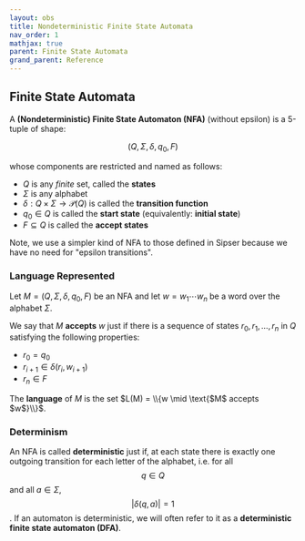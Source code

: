 ```yaml
---
layout: obs
title: Nondeterministic Finite State Automata
nav_order: 1
mathjax: true
parent: Finite State Automata
grand_parent: Reference
---
```


## Finite State Automata

A __(Nondeterministic) Finite State Automaton (NFA)__ (without epsilon) is a 5-tuple of shape:

$$
    (Q,\,\Sigma,\,\delta,\,q_0,\,F)
$$

whose components are restricted and named as follows:
* $Q$ is any *finite* set, called the __states__
* $\Sigma$ is any alphabet
* $\delta : Q \times \Sigma \to \mathcal{P}(Q)$ is called the __transition function__
* $q_0 \in Q$ is called the __start state__ (equivalently: __initial state__)
* $F \subseteq Q$ is called the __accept states__

Note, we use a simpler kind of NFA to those defined in Sipser because we have no need for "epsilon transitions".

### Language Represented

Let $M = (Q,\,\Sigma,\,\delta,\,q_0,\,F)$ be an NFA and let $w = w_1 \cdots{} w_n$ be a word over the alphabet $\Sigma$.

We say that $M$ __accepts__ $w$ just if there is a sequence of states $r_0,r_1,\ldots,r_n$ in $Q$ satisfying the following properties:
* $r_0 = q_0$
* $r_{i+1} \in \delta(r_i,\,w_{i+1})$
* $r_n \in F$

The __language__ of $M$ is the set $L(M) = \\{w \mid \text{$M$ accepts $w$}\\}$. 

### Determinism

An NFA is called __deterministic__ just if, at each state there is exactly one outgoing transition for each letter of the alphabet, i.e. for all $$q \in Q$$ and all $a \in \Sigma$, $$\vert \delta(q,a) \vert = 1$$.  If an automaton is deterministic, we will often refer to it as a __deterministic finite state automaton (DFA)__.